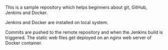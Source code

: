 This is a sample repository which helps beginners about git, GitHub, Jenkins and Docker.

Jenkins and Docker are installed on local system.

Commits are pushed to the remote repository and when the Jenkins build is triggered. The static web files get deployed on an nginx web server of Docker container.
